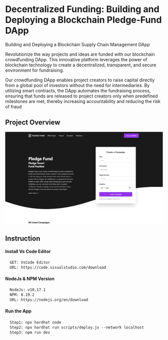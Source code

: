 # Decentralized Funding: Building and Deploying a Blockchain Pledge-Fund DApp

Building and Deploying a Blockchain Supply Chain Management DApp

Revolutionize the way projects and ideas are funded with our blockchain crowdfunding DApp. This innovative platform leverages the power of blockchain technology to create a decentralized, transparent, and secure environment for fundraising.

Our crowdfunding DApp enables project creators to raise capital directly from a global pool of investors without the need for intermediaries. By utilizing smart contracts, the DApp automates the fundraising process, ensuring that funds are released to project creators only when predefined milestones are met, thereby increasing accountability and reducing the risk of fraud

## Project Overview

![alt text](4th.png)

## Instruction

#### Install Vs Code Editor

```
  GET: VsCode Editor
  URL: https://code.visualstudio.com/download
```

#### NodeJs & NPM Version

```
  NodeJs: v18.17.1
  NPM: 8.19.2
  URL: https://nodejs.org/en/download
```
#### Run the App

```
  Step1: npx hardhat node
  Step2: npx hardhat run scripts/deploy.js --network localhost
  Step3: npm run dev
```
